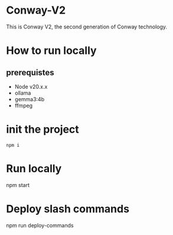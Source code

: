 # Conway-V2

This is Conway V2, the second generation of Conway technology.

# How to run locally

## prerequistes

- Node v20.x.x
- ollama
- gemma3:4b
- ffmpeg

# init the project

```
npm i
```

# Run locally

npm start

# Deploy slash commands

npm run deploy-commands